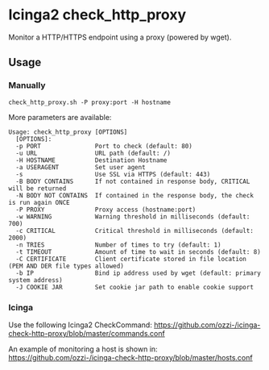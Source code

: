 # Icinga2 check_http_proxy

Monitor a HTTP/HTTPS endpoint using a proxy (powered by wget).

## Usage

### Manually

```
check_http_proxy.sh -P proxy:port -H hostname
```

More parameters are available:
```
Usage: check_http_proxy [OPTIONS]
  [OPTIONS]:
  -p PORT               Port to check (default: 80)
  -u URL                URL path (default: /)
  -H HOSTNAME           Destination Hostname
  -a USERAGENT          Set user agent
  -s                    Use SSL via HTTPS (default: 443)
  -B BODY CONTAINS      If not contained in response body, CRITICAL will be returned
  -N BODY NOT CONTAINS  If contained in the response body, the check is run again ONCE
  -P PROXY              Proxy access (hostname:port)
  -w WARNING            Warning threshold in milliseconds (default: 700)
  -c CRITICAL           Critical threshold in milliseconds (default: 2000)
  -n TRIES              Number of times to try (default: 1)
  -t TIMEOUT            Amount of time to wait in seconds (default: 8)
  -C CERTIFICATE        Client certificate stored in file location (PEM AND DER file types allowed)
  -b IP                 Bind ip address used by wget (default: primary system address)
  -J COOKIE JAR         Set cookie jar path to enable cookie support
```

### Icinga
Use the following Icinga2 CheckCommand:
https://github.com/ozzi-/icinga-check-http-proxy/blob/master/commands.conf

An example of monitoring a host is shown in:
https://github.com/ozzi-/icinga-check-http-proxy/blob/master/hosts.conf
